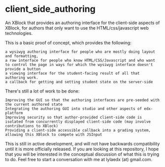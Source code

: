 # client_side_authoring
An XBlock that provides an authoring interface for the client-side aspects of XBlock, for authors that only want to use the HTML/css/javascript web technologies. 

This is a basic proof of concept, which provides the following:

    a wysiwyg authoring interface for people who are mostly doing layout and formatting,
    a raw interface for people who know HTML/CSS/Javascript and who want to control the page in ways for which the wysiwyg interface doesn't provide a button
    a viewing interface for the student-facing result of all that authoring work.
    a callback for getting and setting student state on the server-side


There's still a lot of work to be done:

    Improving the GUI so that the authoring interfaces are pre-seeded with the current authored state
    Integrating the authoring GUI into studio and other aspects of edx-platform
    Improving security so that author-provided client-side code is isolated from concurrently displayed client-side code (may involve contributions to XBlock)
    Providing a client-side accessible callback into a grading system, allowing this XBlock to compete with JSInput 

This is still in active development, and will not have backwards compatibility until it is more officially released. If you are looking at this repository, I hope that you will be interested in the conceptual discussion of what this is trying to do. Feel free to start a conversation with me at lylaedx (at) gmail.com. 
